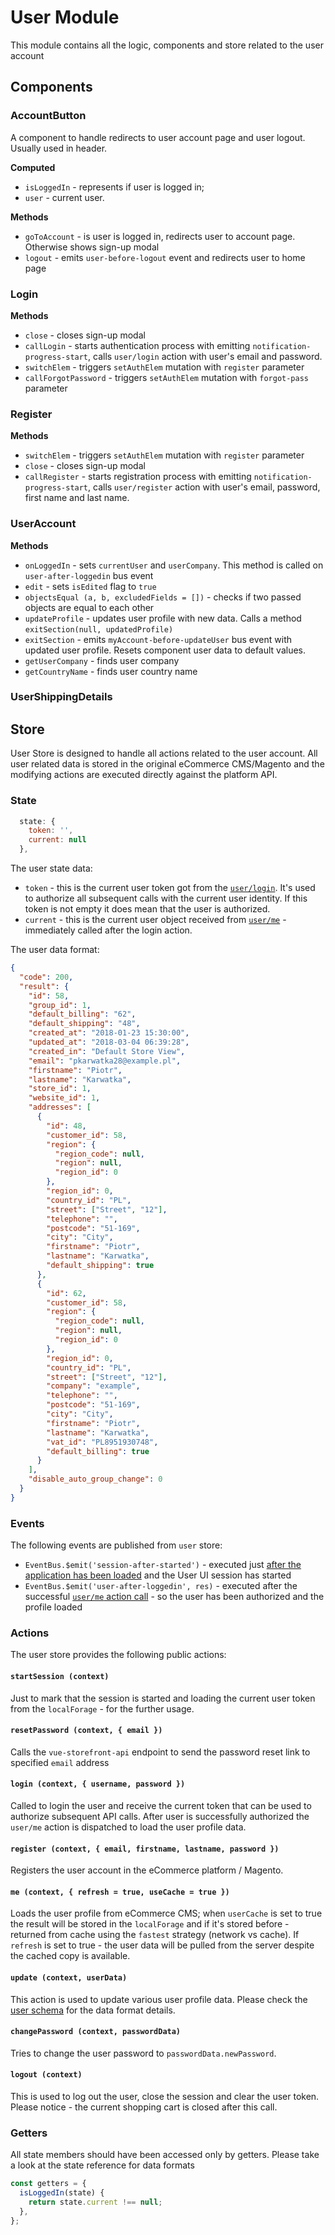 # User Module

This module contains all the logic, components and store related to the user account

## Components

### AccountButton

A component to handle redirects to user account page and user logout. Usually used in header.

**Computed**

- `isLoggedIn` - represents if user is logged in;
- `user` - current user.

**Methods**

- `goToAccount` - is user is logged in, redirects user to account page. Otherwise shows sign-up modal
- `logout` - emits `user-before-logout` event and redirects user to home page

### Login

**Methods**

- `close` - closes sign-up modal
- `callLogin` - starts authentication process with emitting `notification-progress-start`, calls `user/login` action with user's email and password.
- `switchElem` - triggers `setAuthElem` mutation with `register` parameter
- `callForgotPassword` - triggers `setAuthElem` mutation with `forgot-pass` parameter

### Register

**Methods**

- `switchElem` - triggers `setAuthElem` mutation with `register` parameter
- `close` - closes sign-up modal
- `callRegister` - starts registration process with emitting `notification-progress-start`, calls `user/register` action with user's email, password, first name and last name.

### UserAccount

**Methods**

- `onLoggedIn` - sets `currentUser` and `userCompany`. This method is called on `user-after-loggedin` bus event
- `edit` - sets `isEdited` flag to `true`
- `objectsEqual (a, b, excludedFields = [])` - checks if two passed objects are equal to each other
- `updateProfile` - updates user profile with new data. Calls a method `exitSection(null, updatedProfile)`
- `exitSection` - emits `myAccount-before-updateUser` bus event with updated user profile. Resets component user data to default values.
- `getUserCompany` - finds user company
- `getCountryName` - finds user country name

### UserShippingDetails

## Store

User Store is designed to handle all actions related to the user account.
All user related data is stored in the original eCommerce CMS/Magento and the modifying actions are executed directly against the platform API.

### State

```js
  state: {
    token: '',
    current: null
  },
```

The user state data:

- `token` - this is the current user token got from the [`user/login`](https://github.com/DivanteLtd/vue-storefront/blob/fabea12dd6ab4f8824b58812b0cfdabce94cde70/core/store/modules/user/actions.js#L64). It's used to authorize all subsequent calls with the current user identity. If this token is not empty it does mean that the user is authorized.
- `current` - this is the current user object received from [`user/me`](https://github.com/DivanteLtd/vue-storefront/blob/fabea12dd6ab4f8824b58812b0cfdabce94cde70/core/store/modules/user/actions.js#L105) - immediately called after the login action.

The user data format:

```json
{
  "code": 200,
  "result": {
    "id": 58,
    "group_id": 1,
    "default_billing": "62",
    "default_shipping": "48",
    "created_at": "2018-01-23 15:30:00",
    "updated_at": "2018-03-04 06:39:28",
    "created_in": "Default Store View",
    "email": "pkarwatka28@example.pl",
    "firstname": "Piotr",
    "lastname": "Karwatka",
    "store_id": 1,
    "website_id": 1,
    "addresses": [
      {
        "id": 48,
        "customer_id": 58,
        "region": {
          "region_code": null,
          "region": null,
          "region_id": 0
        },
        "region_id": 0,
        "country_id": "PL",
        "street": ["Street", "12"],
        "telephone": "",
        "postcode": "51-169",
        "city": "City",
        "firstname": "Piotr",
        "lastname": "Karwatka",
        "default_shipping": true
      },
      {
        "id": 62,
        "customer_id": 58,
        "region": {
          "region_code": null,
          "region": null,
          "region_id": 0
        },
        "region_id": 0,
        "country_id": "PL",
        "street": ["Street", "12"],
        "company": "example",
        "telephone": "",
        "postcode": "51-169",
        "city": "City",
        "firstname": "Piotr",
        "lastname": "Karwatka",
        "vat_id": "PL8951930748",
        "default_billing": true
      }
    ],
    "disable_auto_group_change": 0
  }
}
```

### Events

The following events are published from `user` store:

- `EventBus.$emit('session-after-started')` - executed just [after the application has been loaded](https://github.com/DivanteLtd/vue-storefront/blob/fabea12dd6ab4f8824b58812b0cfdabce94cde70/core/store/modules/user/actions.js#L22) and the User UI session has started
- `EventBus.$emit('user-after-loggedin', res)` - executed after the successful [`user/me` action call](https://github.com/DivanteLtd/vue-storefront/blob/fabea12dd6ab4f8824b58812b0cfdabce94cde70/core/store/modules/user/actions.js#L123) - so the user has been authorized and the profile loaded

### Actions

The user store provides the following public actions:

#### `startSession (context)`

Just to mark that the session is started and loading the current user token from the `localForage` - for the further usage.

#### `resetPassword (context, { email })`

Calls the `vue-storefront-api` endpoint to send the password reset link to specified `email` address

#### `login (context, { username, password })`

Called to login the user and receive the current token that can be used to authorize subsequent API calls. After user is successfully authorized the `user/me` action is dispatched to load the user profile data.

#### `register (context, { email, firstname, lastname, password })`

Registers the user account in the eCommerce platform / Magento.

#### `me (context, { refresh = true, useCache = true })`

Loads the user profile from eCommerce CMS; when `userCache` is set to true the result will be stored in the `localForage` and if it's stored before - returned from cache using the `fastest` strategy (network vs cache). If `refresh` is set to true - the user data will be pulled from the server despite the cached copy is available.

#### `update (context, userData)`

This action is used to update various user profile data. Please check the [user schema](https://github.com/DivanteLtd/vue-storefront/blob/master/core/store/modules/user/userProfile.schema.json) for the data format details.

#### `changePassword (context, passwordData)`

Tries to change the user password to `passwordData.newPassword`.

#### `logout (context)`

This is used to log out the user, close the session and clear the user token. Please notice - the current shopping cart is closed after this call.

### Getters

All state members should have been accessed only by getters. Please take a look at the state reference for data formats

```js
const getters = {
  isLoggedIn(state) {
    return state.current !== null;
  },
};
```
